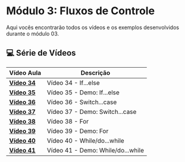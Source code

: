 # Módulo 3: Fluxos de Controle

Aqui vocês encontrarão todos os vídeos e os exemplos desenvolvidos durante o módulo 03.

## 💻 Série de Vídeos

| Vídeo Aula                                   | Descrição                      |
| -------------------------------------------- | ------------------------------ |
| **[Vídeo 34](https://youtu.be/sU9miGUUJrI)** | Vídeo 34 - If...else           |
| **[Vídeo 35](https://youtu.be/_KkjHVo4x_M)** | Vídeo 35 - Demo: If...else     |
| **[Vídeo 36](https://youtu.be/-rUHKfnbq7g)** | Vídeo 36 - Switch...case       |
| **[Vídeo 37](https://youtu.be/kaKlKebVqco)** | Vídeo 37 - Demo: Switch...case |
| **[Vídeo 38](https://youtu.be/KUi9FhBResg)** | Vídeo 38 - For                 |
| **[Vídeo 39](https://youtu.be/-yAy5hBuW20)** | Vídeo 39 - Demo: For           |
| **[Vídeo 40](https://youtu.be/01Hu8ekpnEc)** | Vídeo 40 - While/do...while    |
| **[Vídeo 41](https://youtu.be/h1BpPZyl8j8)** | Vídeo 41 - Demo: While/do...while |
